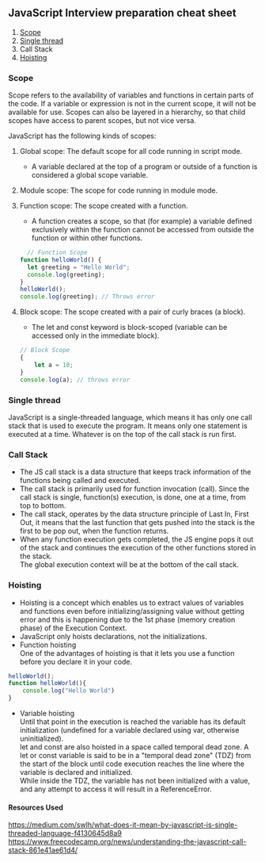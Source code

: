 ## JavaScript Interview preparation cheat sheet

1. [Scope](#scope)
2. [Single thread](#single-thread)
3. Call Stack
4. [Hoisting](#hoisting)


### Scope
Scope refers to the availability of variables and functions in certain parts of the code. 
If a variable or expression is not in the current scope, it will not be available for use.   Scopes can also be layered in a hierarchy, so that child scopes have access to parent scopes, but not vice versa.

JavaScript has the following kinds of scopes:  
1.  Global scope: The default scope for all code running in script mode.  
    -  A variable declared at the top of a program or outside of a function is considered a global scope variable.

2.  Module scope: The scope for code running in module mode.   
3.  Function scope: The scope created with a function.
    -  A function creates a scope, so that (for example) a variable defined exclusively within the function cannot be accessed from outside the function or within other functions. 
      ```JavaScript
        // Function Scope
    function helloWorld() {
        let greeting = "Hello World";
        console.log(greeting);
    }
    helloWorld();
    console.log(greeting); // Throws error
    ```
4.  Block scope: The scope created with a pair of curly braces (a block).
    -  The let and const keyword is block-scoped (variable can be accessed only in the immediate block).
    ```JavaScript
    // Block Scope
    {
        let a = 10;
    }
    console.log(a); // throws error
    ```
### Single thread
 JavaScript is a single-threaded language, which means it has only one call stack that is used to execute the program. It means only one statement is executed at a time.  Whatever is on the top of the call stack is run first.

### Call Stack
- The JS call stack is a data structure that keeps track information of the functions being called and executed. 
- The call stack is primarily used for function invocation (call). Since the call stack is single, function(s) execution, is done, one at a time, from top to bottom.  
- The call stack, operates by the data structure principle of Last In, First Out, it means that the last function that gets pushed into the stack is the first to be pop out, when the function returns.
- When any function execution gets completed, the JS engine pops it out of the stack and continues the execution of the other functions stored in the stack.  
The global execution context will be at the bottom of the call stack.


### Hoisting
- Hoisting is a concept which enables us to extract values of variables and functions even before initializing/assigning value without getting error and this is happening due to the 1st phase (memory creation phase) of the Execution Context.  
- JavaScript only hoists declarations, not the initializations.
- Function hoisting  
One of the advantages of hoisting is that it lets you use a function before you declare it in your code.
```JavaScript
helloWorld();
function helloWorld(){
    console.log("Hello World")
}
```
- Variable hoisting  
Until that point in the execution is reached the variable has its default initialization (undefined for a variable declared using var, otherwise uninitialized).  
let and const are also hoisted in a space called temporal dead zone. A let or const variable is said to be in a "temporal dead zone" (TDZ) from the start of the block until code execution reaches the line where the variable is declared and initialized.  
While inside the TDZ, the variable has not been initialized with a value, and any attempt to access it will result in a ReferenceError.
#### Resources Used  
https://medium.com/swlh/what-does-it-mean-by-javascript-is-single-threaded-language-f4130645d8a9
https://www.freecodecamp.org/news/understanding-the-javascript-call-stack-861e41ae61d4/
